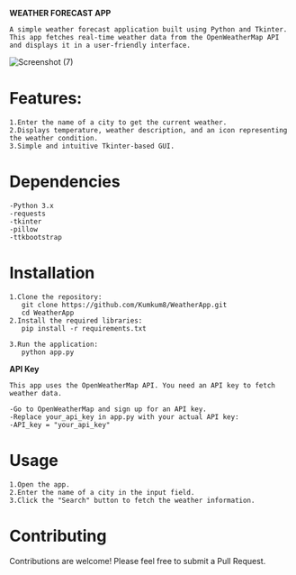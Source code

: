 **WEATHER FORECAST APP**
```
A simple weather forecast application built using Python and Tkinter. This app fetches real-time weather data from the OpenWeatherMap API
and displays it in a user-friendly interface.
```
![Screenshot (7)](https://github.com/Kumkum8/WeatherApp/assets/168075249/91f39405-4fb8-48ad-a895-83c8266f87a4)



# Features:
```
1.Enter the name of a city to get the current weather.
2.Displays temperature, weather description, and an icon representing the weather condition.
3.Simple and intuitive Tkinter-based GUI.
```
# Dependencies
```
-Python 3.x
-requests
-tkinter
-pillow
-ttkbootstrap
```
# Installation
```
1.Clone the repository:
   git clone https://github.com/Kumkum8/WeatherApp.git
   cd WeatherApp
2.Install the required libraries:
   pip install -r requirements.txt

3.Run the application:
   python app.py
```

**API Key**
```
This app uses the OpenWeatherMap API. You need an API key to fetch weather data.

-Go to OpenWeatherMap and sign up for an API key.
-Replace your_api_key in app.py with your actual API key:
-API_key = "your_api_key"
```

# Usage
```
1.Open the app.
2.Enter the name of a city in the input field.
3.Click the "Search" button to fetch the weather information.
```
# Contributing
Contributions are welcome! Please feel free to submit a Pull Request.
